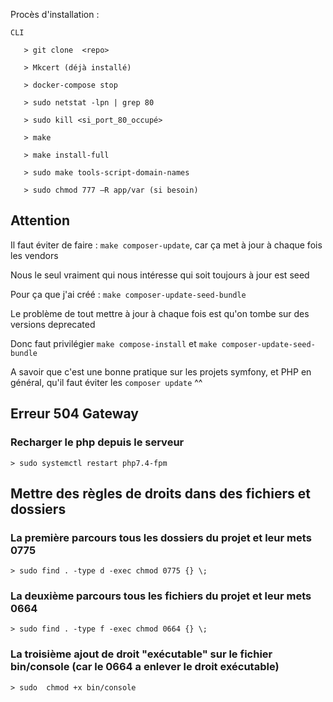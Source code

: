 Procès d'installation : 

    CLI

       > git clone  <repo>

       > Mkcert (déjà installé)

       > docker-compose stop

       > sudo netstat -lpn | grep 80

       > sudo kill <si_port_80_occupé>

       > make

       > make install-full

       > sudo make tools-script-domain-names
       
       > sudo chmod 777 –R app/var (si besoin) 



## Attention

Il faut éviter de faire : `make composer-update`, car ça met à jour à chaque fois les vendors

Nous le seul vraiment qui nous intéresse qui soit toujours à jour est seed

Pour ça que j'ai créé : `make composer-update-seed-bundle`

Le problème de tout mettre à jour à chaque fois est qu'on tombe sur des versions deprecated

Donc faut privilégier `make compose-install` et `make composer-update-seed-bundle`

A savoir que c'est une bonne pratique sur les projets symfony, et PHP en général, qu'il faut éviter les `composer update` ^^

## Erreur 504 Gateway 

### Recharger le php depuis le serveur

    > sudo systemctl restart php7.4-fpm

## Mettre des règles de droits dans des fichiers et dossiers

### La première parcours tous les dossiers du projet et leur mets 0775 

    > sudo find . -type d -exec chmod 0775 {} \;

### La deuxième parcours tous les fichiers du projet et leur mets 0664

    > sudo find . -type f -exec chmod 0664 {} \;

### La troisième ajout de droit "exécutable" sur le fichier bin/console (car le 0664 a enlever le droit exécutable)
    
    > sudo  chmod +x bin/console
